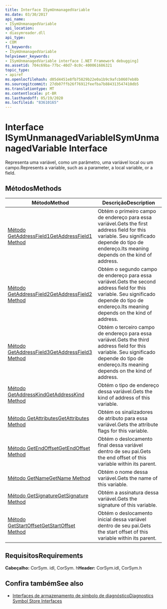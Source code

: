 ```yaml
---
title: Interface ISymUnmanagedVariable
ms.date: 03/30/2017
api_name:
- ISymUnmanagedVariable
api_location:
- diasymreader.dll
api_type:
- COM
f1_keywords:
- ISymUnmanagedVariable
helpviewer_keywords:
- ISymUnmanagedVariable interface [.NET Framework debugging]
ms.assetid: 704c69ba-77bc-40d7-8c0c-400061686321
topic_type:
- apiref
ms.openlocfilehash: d05d4451e8fb75829b22e0a1b9c9afcb0607eb8b
ms.sourcegitcommit: 27db07ffb26f76912feefba7b884313547410db5
ms.translationtype: MT
ms.contentlocale: pt-BR
ms.lasthandoff: 05/19/2020
ms.locfileid: "83610165"
---
```

# <a name="isymunmanagedvariable-interface"></a><span data-ttu-id="e0f31-102">Interface ISymUnmanagedVariable</span><span class="sxs-lookup"><span data-stu-id="e0f31-102">ISymUnmanagedVariable Interface</span></span>
<span data-ttu-id="e0f31-103">Representa uma variável, como um parâmetro, uma variável local ou um campo.</span><span class="sxs-lookup"><span data-stu-id="e0f31-103">Represents a variable, such as a parameter, a local variable, or a field.</span></span>  
  
## <a name="methods"></a><span data-ttu-id="e0f31-104">Métodos</span><span class="sxs-lookup"><span data-stu-id="e0f31-104">Methods</span></span>  
  
|<span data-ttu-id="e0f31-105">Método</span><span class="sxs-lookup"><span data-stu-id="e0f31-105">Method</span></span>|<span data-ttu-id="e0f31-106">Descrição</span><span class="sxs-lookup"><span data-stu-id="e0f31-106">Description</span></span>|  
|------------|-----------------|  
|[<span data-ttu-id="e0f31-107">Método GetAddressField1</span><span class="sxs-lookup"><span data-stu-id="e0f31-107">GetAddressField1 Method</span></span>](isymunmanagedvariable-getaddressfield1-method.md)|<span data-ttu-id="e0f31-108">Obtém o primeiro campo de endereço para essa variável.</span><span class="sxs-lookup"><span data-stu-id="e0f31-108">Gets the first address field for this variable.</span></span> <span data-ttu-id="e0f31-109">Seu significado depende do tipo de endereço.</span><span class="sxs-lookup"><span data-stu-id="e0f31-109">Its meaning depends on the kind of address.</span></span>|  
|[<span data-ttu-id="e0f31-110">Método GetAddressField2</span><span class="sxs-lookup"><span data-stu-id="e0f31-110">GetAddressField2 Method</span></span>](isymunmanagedvariable-getaddressfield2-method.md)|<span data-ttu-id="e0f31-111">Obtém o segundo campo de endereço para essa variável.</span><span class="sxs-lookup"><span data-stu-id="e0f31-111">Gets the second address field for this variable.</span></span> <span data-ttu-id="e0f31-112">Seu significado depende do tipo de endereço.</span><span class="sxs-lookup"><span data-stu-id="e0f31-112">Its meaning depends on the kind of address.</span></span>|  
|[<span data-ttu-id="e0f31-113">Método GetAddressField3</span><span class="sxs-lookup"><span data-stu-id="e0f31-113">GetAddressField3 Method</span></span>](isymunmanagedvariable-getaddressfield3-method.md)|<span data-ttu-id="e0f31-114">Obtém o terceiro campo de endereço para essa variável.</span><span class="sxs-lookup"><span data-stu-id="e0f31-114">Gets the third address field for this variable.</span></span> <span data-ttu-id="e0f31-115">Seu significado depende do tipo de endereço.</span><span class="sxs-lookup"><span data-stu-id="e0f31-115">Its meaning depends on the kind of address.</span></span>|  
|[<span data-ttu-id="e0f31-116">Método GetAddressKind</span><span class="sxs-lookup"><span data-stu-id="e0f31-116">GetAddressKind Method</span></span>](isymunmanagedvariable-getaddresskind-method.md)|<span data-ttu-id="e0f31-117">Obtém o tipo de endereço dessa variável.</span><span class="sxs-lookup"><span data-stu-id="e0f31-117">Gets the kind of address of this variable.</span></span>|  
|[<span data-ttu-id="e0f31-118">Método GetAttributes</span><span class="sxs-lookup"><span data-stu-id="e0f31-118">GetAttributes Method</span></span>](isymunmanagedvariable-getattributes-method.md)|<span data-ttu-id="e0f31-119">Obtém os sinalizadores de atributo para essa variável.</span><span class="sxs-lookup"><span data-stu-id="e0f31-119">Gets the attribute flags for this variable.</span></span>|  
|[<span data-ttu-id="e0f31-120">Método GetEndOffset</span><span class="sxs-lookup"><span data-stu-id="e0f31-120">GetEndOffset Method</span></span>](isymunmanagedvariable-getendoffset-method.md)|<span data-ttu-id="e0f31-121">Obtém o deslocamento final dessa variável dentro de seu pai.</span><span class="sxs-lookup"><span data-stu-id="e0f31-121">Gets the end offset of this variable within its parent.</span></span>|  
|[<span data-ttu-id="e0f31-122">Método GetName</span><span class="sxs-lookup"><span data-stu-id="e0f31-122">GetName Method</span></span>](isymunmanagedvariable-getname-method.md)|<span data-ttu-id="e0f31-123">Obtém o nome dessa variável.</span><span class="sxs-lookup"><span data-stu-id="e0f31-123">Gets the name of this variable.</span></span>|  
|[<span data-ttu-id="e0f31-124">Método GetSignature</span><span class="sxs-lookup"><span data-stu-id="e0f31-124">GetSignature Method</span></span>](isymunmanagedvariable-getsignature-method.md)|<span data-ttu-id="e0f31-125">Obtém a assinatura dessa variável.</span><span class="sxs-lookup"><span data-stu-id="e0f31-125">Gets the signature of this variable.</span></span>|  
|[<span data-ttu-id="e0f31-126">Método GetStartOffset</span><span class="sxs-lookup"><span data-stu-id="e0f31-126">GetStartOffset Method</span></span>](isymunmanagedvariable-getstartoffset-method.md)|<span data-ttu-id="e0f31-127">Obtém o deslocamento inicial dessa variável dentro de seu pai.</span><span class="sxs-lookup"><span data-stu-id="e0f31-127">Gets the start offset of this variable within its parent.</span></span>|  
  
## <a name="requirements"></a><span data-ttu-id="e0f31-128">Requisitos</span><span class="sxs-lookup"><span data-stu-id="e0f31-128">Requirements</span></span>  
 <span data-ttu-id="e0f31-129">**Cabeçalho:** CorSym. idl, CorSym. h</span><span class="sxs-lookup"><span data-stu-id="e0f31-129">**Header:** CorSym.idl, CorSym.h</span></span>  
  
## <a name="see-also"></a><span data-ttu-id="e0f31-130">Confira também</span><span class="sxs-lookup"><span data-stu-id="e0f31-130">See also</span></span>

- [<span data-ttu-id="e0f31-131">Interfaces de armazenamento de símbolo de diagnóstico</span><span class="sxs-lookup"><span data-stu-id="e0f31-131">Diagnostics Symbol Store Interfaces</span></span>](diagnostics-symbol-store-interfaces.md)
